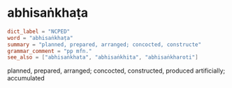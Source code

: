 # abhisaṅkhaṭa

``` toml
dict_label = "NCPED"
word = "abhisaṅkhaṭa"
summary = "planned, prepared, arranged; concocted, constructe"
grammar_comment = "pp mfn."
see_also = ["abhisaṅkhata", "abhisaṅkhita", "abhisaṅkharoti"]
```

planned, prepared, arranged; concocted, constructed, produced artificially; accumulated

